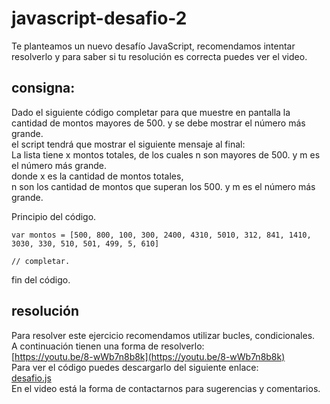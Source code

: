 # javascript-desafio-2
  Te planteamos un nuevo desafío JavaScript, recomendamos intentar resolverlo y para saber si tu resolución es correcta puedes ver el video.  
   
## consigna:  

Dado el siguiente código completar para que muestre en pantalla la cantidad de montos mayores de 500. y  se debe mostrar el número más grande.  
el script tendrá que mostrar el siguiente mensaje al final:  
La lista tiene x montos totales, de los cuales n son mayores de 500. y m es el número más grande.  
donde x es la cantidad de montos totales,  
n son los cantidad de montos que superan los 500. y m es el número más grande.    
  
Principio del código.  

    var montos = [500, 800, 100, 300, 2400, 4310, 5010, 312, 841, 1410, 3030, 330, 510, 501, 499, 5, 610]    
    
    // completar.  
    
fin del código.    

## resolución  

Para resolver este ejercicio recomendamos utilizar bucles, condicionales.  
A continuación tienen una forma de resolverlo:  
[https://youtu.be/8-wWb7n8b8k](https://youtu.be/8-wWb7n8b8k)  
Para ver el código puedes descargarlo del siguiente  enlace:  
[desafio.js](desafio.js)  
En el video está la forma de contactarnos para sugerencias y comentarios.